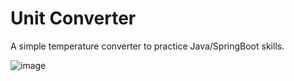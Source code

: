 # Unit Converter
A simple temperature converter to practice Java/SpringBoot skills.

![image](https://github.com/user-attachments/assets/cb7fbe1b-c4a4-49d2-860a-0edf70f31b36)
